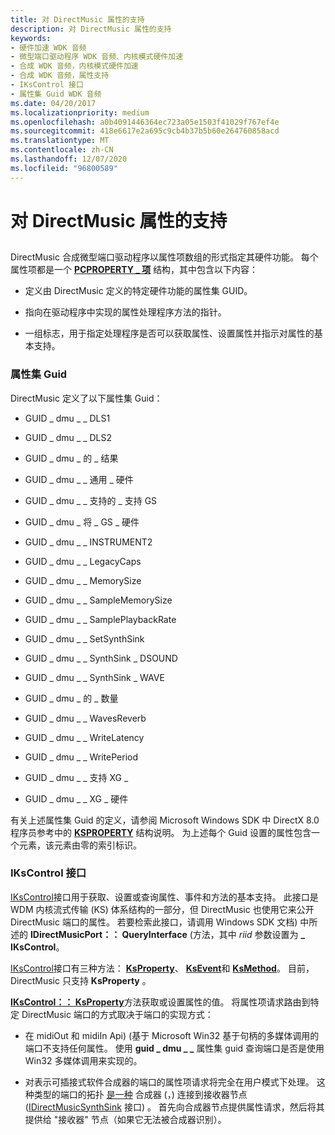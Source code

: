 ```yaml
---
title: 对 DirectMusic 属性的支持
description: 对 DirectMusic 属性的支持
keywords:
- 硬件加速 WDK 音频
- 微型端口驱动程序 WDK 音频、内核模式硬件加速
- 合成 WDK 音频，内核模式硬件加速
- 合成 WDK 音频，属性支持
- IKsControl 接口
- 属性集 Guid WDK 音频
ms.date: 04/20/2017
ms.localizationpriority: medium
ms.openlocfilehash: a0b4091446364ec723a05e1503f41029f767ef4e
ms.sourcegitcommit: 418e6617e2a695c9cb4b37b5b60e264760858acd
ms.translationtype: MT
ms.contentlocale: zh-CN
ms.lasthandoff: 12/07/2020
ms.locfileid: "96800589"
---
```

# <a name="support-for-directmusic-properties"></a>对 DirectMusic 属性的支持


## <span id="support_for_directmusic_properties"></span><span id="SUPPORT_FOR_DIRECTMUSIC_PROPERTIES"></span>


DirectMusic 合成微型端口驱动程序以属性项数组的形式指定其硬件功能。 每个属性项都是一个 [**PCPROPERTY \_ 项**](/windows-hardware/drivers/ddi/portcls/ns-portcls-pcproperty_item) 结构，其中包含以下内容：

-   定义由 DirectMusic 定义的特定硬件功能的属性集 GUID。

-   指向在驱动程序中实现的属性处理程序方法的指针。

-   一组标志，用于指定处理程序是否可以获取属性、设置属性并指示对属性的基本支持。

### <a name="span-idproperty_set_guidsspanspan-idproperty_set_guidsspanproperty-set-guids"></a><span id="property_set_guids"></span><span id="PROPERTY_SET_GUIDS"></span>属性集 Guid

DirectMusic 定义了以下属性集 Guid：

-   GUID \_ dmu \_ \_ DLS1

-   GUID \_ dmu \_ \_ DLS2

-   GUID \_ dmu \_ 的 \_ 结果

-   GUID \_ dmu \_ \_ 通用 \_ 硬件

-   GUID \_ dmu \_ \_ 支持的 \_ 支持 GS

-   GUID \_ dmu \_ 将 \_ GS \_ 硬件

-   GUID \_ dmu \_ \_ INSTRUMENT2

-   GUID \_ dmu \_ \_ LegacyCaps

-   GUID \_ dmu \_ \_ MemorySize

-   GUID \_ dmu \_ \_ SampleMemorySize

-   GUID \_ dmu \_ \_ SamplePlaybackRate

-   GUID \_ dmu \_ \_ SetSynthSink

-   GUID \_ dmu \_ \_ SynthSink \_ DSOUND

-   GUID \_ dmu \_ \_ SynthSink \_ WAVE

-   GUID \_ dmu \_ 的 \_ 数量

-   GUID \_ dmu \_ \_ WavesReverb

-   GUID \_ dmu \_ \_ WriteLatency

-   GUID \_ dmu \_ \_ WritePeriod

-   GUID \_ dmu \_ \_ 支持 XG \_

-   GUID \_ dmu \_ \_ XG \_ 硬件

有关上述属性集 Guid 的定义，请参阅 Microsoft Windows SDK 中 DirectX 8.0 程序员参考中的 [**KSPROPERTY**](/previous-versions/ff564262(v=vs.85)) 结构说明。 为上述每个 Guid 设置的属性包含一个元素，该元素由零的索引标识。

### <a name="span-idikscontrol_interfacespanspan-idikscontrol_interfacespanikscontrol-interface"></a><span id="ikscontrol_interface"></span><span id="IKSCONTROL_INTERFACE"></span>IKsControl 接口

[IKsControl](/windows-hardware/drivers/ddi/ksproxy/nn-ksproxy-ikscontrol)接口用于获取、设置或查询属性、事件和方法的基本支持。 此接口是 WDM 内核流式传输 (KS) 体系结构的一部分，但 DirectMusic 也使用它来公开 DirectMusic 端口的属性。 若要检索此接口，请调用 Windows SDK 文档) 中所述的 **IDirectMusicPort：： QueryInterface** (方法，其中 *riid* 参数设置为 **\_ IKsControl**。

[IKsControl](/windows-hardware/drivers/ddi/ksproxy/nn-ksproxy-ikscontrol)接口有三种方法： [**KsProperty**](/windows-hardware/drivers/ddi/ksproxy/nf-ksproxy-ikscontrol-ksproperty)、 [**KsEvent**](/windows-hardware/drivers/ddi/ksproxy/nf-ksproxy-ikscontrol-ksevent)和 [**KsMethod**](/windows-hardware/drivers/ddi/ksproxy/nf-ksproxy-ikscontrol-ksmethod)。 目前，DirectMusic 只支持 **KsProperty** 。

[**IKsControl：： KsProperty**](/windows-hardware/drivers/ddi/ks/nf-ks-ikscontrol-ksproperty)方法获取或设置属性的值。 将属性项请求路由到特定 DirectMusic 端口的方式取决于端口的实现方式：

-   在 midiOut 和 midiIn Api)  (基于 Microsoft Win32 基于句柄的多媒体调用的端口不支持任何属性。 使用 **guid \_ dmu \_ \_** 属性集 guid 查询端口是否是使用 Win32 多媒体调用来实现的。

-   对表示可插接式软件合成器的端口的属性项请求将完全在用户模式下处理。 这种类型的端口的拓扑 [是一种](/windows/win32/api/dmusics/nn-dmusics-idirectmusicsynth) 合成器 (，) 连接到接收器节点 ([IDirectMusicSynthSink](/windows/win32/api/dmusics/nn-dmusics-idirectmusicsynthsink) 接口) 。 首先向合成器节点提供属性请求，然后将其提供给 "接收器" 节点（如果它无法被合成器识别）。

 

